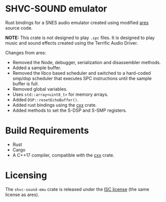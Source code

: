 SHVC-SOUND emulator
===================

Rust bindings for a SNES audio emulator created using modified [ares](https://ares-emu.net/) source
code.

**NOTE:** This crate is not designed to play `.spc` files.  It is designed to play music and sound
effects created using the Terrific Audio Driver.

Changes from ares:
 * Removed the Node, debugger, serialization and disassembler methods.
 * Added a sample buffer.
 * Removed the libco based scheduler and switched to a hard-coded smp/dsp scheduler that executes
   SPC instructions until the sample buffer is full.
 * Removed global variables.
 * Uses `std::array<uint8_t>` for memory arrays.
 * Added `DSP::resetEchoBuffer()`.
 * Added rust bindings using the [cxx](https://cxx.rs/) crate.
 * Added methods to set the S-DSP and S-SMP registers.


Build Requirements
==================
 * Rust
 * Cargo
 * A C++17 compiler, compatible with the [cxx](https://cxx.rs/) crate.


Licensing
=========
The `shvc-sound-emu` crate is released under the [ISC license](LICENSE) (the same license as ares).


